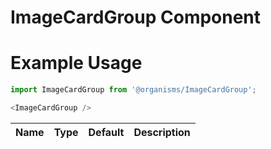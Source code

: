 # ImageCardGroup Component

# Example Usage
```js
import ImageCardGroup from '@organisms/ImageCardGroup';

<ImageCardGroup />
```

Name    | Type      | Default       | Description               |
--------|-----------|---------------|---------------------------|